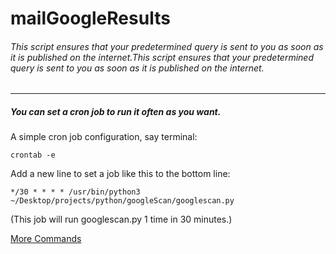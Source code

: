 # mailGoogleResults
###### This script ensures that your predetermined query is sent to you as soon as it is published on the internet.This script ensures that your predetermined query is sent to you as soon as it is published on the internet.
------------
##### You can set a cron job to run it often as you want. 
A simple cron job configuration, say terminal:

`crontab -e`

Add a new line to set a job like this to the bottom line:

`*/30 * * * * /usr/bin/python3 ~/Desktop/projects/python/googleScan/googlescan.py`

(This job will run googlescan.py 1 time in 30 minutes.)

[More Commands](https://phoenixnap.com/kb/set-up-cron-job-linux "More commands")


